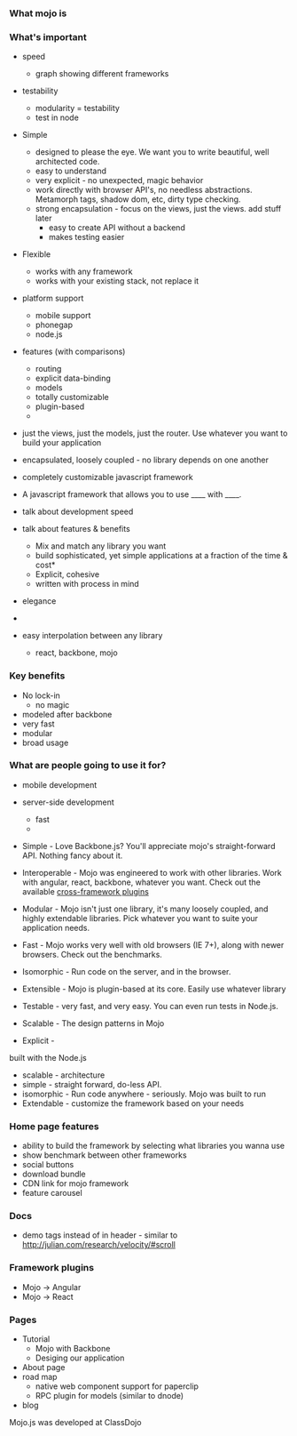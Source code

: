 ### What mojo is

### What's important
  - speed
    - graph showing different frameworks
  - testability
    - modularity = testability
    - test in node
  - Simple
    - designed to please the eye. We want you to write beautiful, well architected code.
    - easy to understand
    - very explicit - no unexpected, magic behavior
    - work directly with browser API's, no needless abstractions. Metamorph tags, shadow dom, etc, dirty type checking.
    - strong encapsulation - focus on the views, just the views. add stuff later
      - easy to create API without a backend
      - makes testing easier
  - Flexible
    - works with any framework
    - works with your existing stack, not replace it
  - platform support
    - mobile support
    - phonegap
    - node.js
  - features (with comparisons)
    - routing
    - explicit data-binding
    - models
    - totally customizable
    - plugin-based
    - 

- just the views, just the models, just the router. Use whatever you want
to build your application

- encapsulated, loosely coupled - no library depends on one another

- completely customizable javascript framework

- A javascript framework that allows you to use ____ with ____.
- talk about development speed
- talk about features & benefits
  - Mix and match any library you want
  - build sophisticated, yet simple applications at a fraction of the time & cost*
  - Explicit, cohesive
  - written with process in mind

- elegance

- 
- easy interpolation between any library
  - react, backbone, mojo

### Key benefits

- No lock-in
  - no magic
- modeled after backbone
- very fast
- modular
- broad usage


### What are people going to use it for?

- mobile development
- server-side development
  - fast
  - 

- Simple - Love Backbone.js? You'll appreciate mojo's straight-forward API. Nothing fancy about it. 

- Interoperable - Mojo was engineered to work with other libraries. Work with angular, react, backbone, 
whatever you want. Check out the available [cross-framework plugins](LINK)

- Modular - Mojo isn't just one library, it's many loosely coupled, and highly extendable libraries. Pick whatever you want to suite your application needs.

- Fast -  Mojo works very well with old browsers (IE 7+), along with newer browsers. Check out the benchmarks.

- Isomorphic - Run code on the server, and in the browser. 

- Extensible - Mojo is plugin-based at its core. Easily use whatever library 

- Testable - very fast, and very easy. You can even run tests in Node.js.

- Scalable - The design patterns in Mojo 

- Explicit - 

built with the Node.js 
- scalable - architecture
- simple - straight forward, do-less API. 
- isomorphic - Run code anywhere - seriously. Mojo was built to run 
- Extendable - customize the framework based on your needs

### Home page features

- ability to build the framework by selecting what libraries you wanna use
- show benchmark between other frameworks
- social buttons
- download bundle
- CDN link for mojo framework
- feature carousel

### Docs
- demo tags instead of in header - similar to http://julian.com/research/velocity/#scroll

### Framework plugins

- Mojo -> Angular
- Mojo -> React

### Pages

- Tutorial
  - Mojo with Backbone
  - Desiging our application
- About page
- road map
  - native web component support for paperclip
  - RPC plugin for models (similar to dnode)
- blog

Mojo.js was developed at ClassDojo